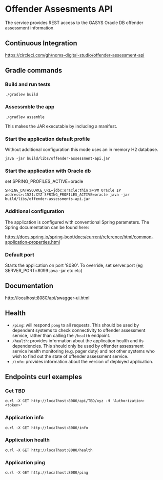 # Offender Assesments API

The service provides REST access to the OASYS Oracle DB offender assessment information.

## Continuous Integration
https://circleci.com/gh/noms-digital-studio/offender-assessment-api

## Gradle commands

### Build and run tests
```
./gradlew build
```

### Assessmble the app
```
./gradlew assemble
```

This makes the JAR executable by including a manifest. 

### Start the application default profile
Without additional configuration this mode uses an in memory H2 database.

```
java -jar build/libs/offender-assessment-api.jar
```

### Start the application with Oracle db

set SPRING_PROFILES_ACTIVE=oracle
```
SPRING_DATASOURCE_URL=jdbc:oracle:thin:@<VM Oracle IP address>:1521:XYZ SPRING_PROFILES_ACTIVE=oracle java -jar build/libs/offender-assessments-api.jar
```

### Additional configuration
The application is configured with conventional Spring parameters.
The Spring documentation can be found here:

https://docs.spring.io/spring-boot/docs/current/reference/html/common-application-properties.html

### Default port
Starts the application on port '8080'.
To override, set server.port (eg SERVER_PORT=8099 java -jar etc etc)

## Documentation
http://localhost:8080/api/swagger-ui.html

## Health

- `/ping`: will respond `pong` to all requests.  This should be used by dependent systems to check connectivity to 
offender assessment service, rather than calling the `/health` endpoint.
- `/health`: provides information about the application health and its dependencies.  This should only be used
by offender assessment service health monitoring (e.g. pager duty) and not other systems who wish to find out the 
state of offender assessment service.
- `/info`: provides information about the version of deployed application.

## Endpoints curl examples

### Get TBD
```
curl -X GET http://localhost:8080/api/TBD/xyz -H 'Authorization: <token>'
```

### Application info
```
curl -X GET http://localhost:8080/info
```

### Application health
```
curl -X GET http://localhost:8080/health
```

### Application ping
```
curl -X GET http://localhost:8080/ping
```

